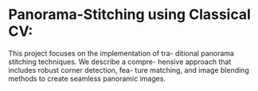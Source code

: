# Panorama-Stitching using Classical CV:
This project focuses on the implementation of tra-
ditional panorama stitching techniques. We describe a compre-
hensive approach that includes robust corner detection, fea-
ture matching, and image blending methods to create seamless
panoramic images.

